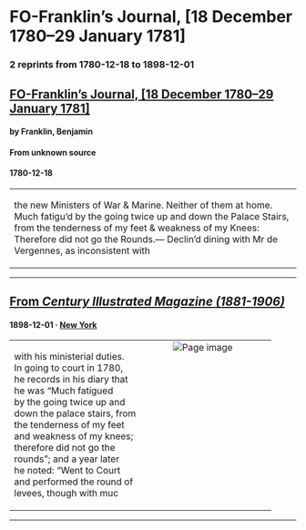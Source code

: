 
# FO-Franklin’s Journal, [18 December 1780–29 January 1781]

### 2 reprints from 1780-12-18 to 1898-12-01

## [FO-Franklin’s Journal, [18 December 1780–29 January 1781]](https://founders.archives.gov/documents/Franklin/01-34-02-0115)

#### by Franklin, Benjamin

#### From unknown source

#### 1780-12-18

<table style="width: 100%;"><tr><td style="width: 50%">

 the new Ministers of War &amp; Marine. Neither of them at home. Much fatigu’d by the going twice up and down the Palace Stairs, from the tenderness of my feet &amp; weakness of my Knees: Therefore did not go the Rounds.— Declin’d dining with Mr de Vergennes, as inconsistent with 
</td></tr></table>

---

## [From _Century Illustrated Magazine (1881-1906)_](https://archive.org/details/sim_century-illustrated-monthly-magazine_1898-12_57_2/page/n139/mode/1up?view=theater)

#### 1898-12-01 &middot; [New York](http://dbpedia.org/resource/New_York_City)

<table style="width: 100%;"><tr><td style="width: 50%">

  
with his ministerial duties.  
In going to court in 1780,  
he records in his diary that  
he was “Much fatigued  
by the going twice up and  
down the palace stairs, from  
the tenderness of my feet  
and weakness of my knees;  
therefore did not go the  
rounds”; and a year later  
he noted: “Went to Court  
and performed the round of  
levees, though with muc
</td><td style="width: 50%; max-height: 75%; margin: auto; display: block;">
<img alt="Page image" src="https://iiif.archive.org/iiif/sim_century-illustrated-monthly-magazine_1898-12_57_2&#0036;139/pct:68.360000,41.009719,21.560000,16.738661/,600/0/default.jpg"/>
</td>
</tr></table>

---

